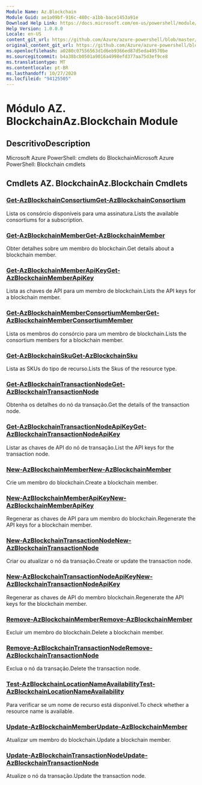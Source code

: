 ```yaml
---
Module Name: Az.Blockchain
Module Guid: ae1a09bf-916c-480c-a1bb-bace1453a91e
Download Help Link: https://docs.microsoft.com/en-us/powershell/module/az.blockchain
Help Version: 1.0.0.0
Locale: en-US
content_git_url: https://github.com/Azure/azure-powershell/blob/master/src/Blockchain/help/Az.Blockchain.md
original_content_git_url: https://github.com/Azure/azure-powershell/blob/master/src/Blockchain/help/Az.Blockchain.md
ms.openlocfilehash: a0280c07556563d1d6eb9366ed87d5eda49570be
ms.sourcegitcommit: b4a38bcb0501a9016a4998efd377aa75d3ef9ce8
ms.translationtype: MT
ms.contentlocale: pt-BR
ms.lasthandoff: 10/27/2020
ms.locfileid: "94125505"
---
```

# <span data-ttu-id="c8062-101">Módulo AZ. Blockchain</span><span class="sxs-lookup"><span data-stu-id="c8062-101">Az.Blockchain Module</span></span>
## <span data-ttu-id="c8062-102">Descritivo</span><span class="sxs-lookup"><span data-stu-id="c8062-102">Description</span></span>
<span data-ttu-id="c8062-103">Microsoft Azure PowerShell: cmdlets do Blockchain</span><span class="sxs-lookup"><span data-stu-id="c8062-103">Microsoft Azure PowerShell: Blockchain cmdlets</span></span>

## <span data-ttu-id="c8062-104">Cmdlets AZ. Blockchain</span><span class="sxs-lookup"><span data-stu-id="c8062-104">Az.Blockchain Cmdlets</span></span>
### [<span data-ttu-id="c8062-105">Get-AzBlockchainConsortium</span><span class="sxs-lookup"><span data-stu-id="c8062-105">Get-AzBlockchainConsortium</span></span>](Get-AzBlockchainConsortium.md)
<span data-ttu-id="c8062-106">Lista os consórcio disponíveis para uma assinatura.</span><span class="sxs-lookup"><span data-stu-id="c8062-106">Lists the available consortiums for a subscription.</span></span>

### [<span data-ttu-id="c8062-107">Get-AzBlockchainMember</span><span class="sxs-lookup"><span data-stu-id="c8062-107">Get-AzBlockchainMember</span></span>](Get-AzBlockchainMember.md)
<span data-ttu-id="c8062-108">Obter detalhes sobre um membro do blockchain.</span><span class="sxs-lookup"><span data-stu-id="c8062-108">Get details about a blockchain member.</span></span>

### [<span data-ttu-id="c8062-109">Get-AzBlockchainMemberApiKey</span><span class="sxs-lookup"><span data-stu-id="c8062-109">Get-AzBlockchainMemberApiKey</span></span>](Get-AzBlockchainMemberApiKey.md)
<span data-ttu-id="c8062-110">Lista as chaves de API para um membro de blockchain.</span><span class="sxs-lookup"><span data-stu-id="c8062-110">Lists the API keys for a blockchain member.</span></span>

### [<span data-ttu-id="c8062-111">Get-AzBlockchainMemberConsortiumMember</span><span class="sxs-lookup"><span data-stu-id="c8062-111">Get-AzBlockchainMemberConsortiumMember</span></span>](Get-AzBlockchainMemberConsortiumMember.md)
<span data-ttu-id="c8062-112">Lista os membros do consórcio para um membro de blockchain.</span><span class="sxs-lookup"><span data-stu-id="c8062-112">Lists the consortium members for a blockchain member.</span></span>

### [<span data-ttu-id="c8062-113">Get-AzBlockchainSku</span><span class="sxs-lookup"><span data-stu-id="c8062-113">Get-AzBlockchainSku</span></span>](Get-AzBlockchainSku.md)
<span data-ttu-id="c8062-114">Lista as SKUs do tipo de recurso.</span><span class="sxs-lookup"><span data-stu-id="c8062-114">Lists the Skus of the resource type.</span></span>

### [<span data-ttu-id="c8062-115">Get-AzBlockchainTransactionNode</span><span class="sxs-lookup"><span data-stu-id="c8062-115">Get-AzBlockchainTransactionNode</span></span>](Get-AzBlockchainTransactionNode.md)
<span data-ttu-id="c8062-116">Obtenha os detalhes do nó da transação.</span><span class="sxs-lookup"><span data-stu-id="c8062-116">Get the details of the transaction node.</span></span>

### [<span data-ttu-id="c8062-117">Get-AzBlockchainTransactionNodeApiKey</span><span class="sxs-lookup"><span data-stu-id="c8062-117">Get-AzBlockchainTransactionNodeApiKey</span></span>](Get-AzBlockchainTransactionNodeApiKey.md)
<span data-ttu-id="c8062-118">Listar as chaves de API do nó de transação.</span><span class="sxs-lookup"><span data-stu-id="c8062-118">List the API keys for the transaction node.</span></span>

### [<span data-ttu-id="c8062-119">New-AzBlockchainMember</span><span class="sxs-lookup"><span data-stu-id="c8062-119">New-AzBlockchainMember</span></span>](New-AzBlockchainMember.md)
<span data-ttu-id="c8062-120">Crie um membro do blockchain.</span><span class="sxs-lookup"><span data-stu-id="c8062-120">Create a blockchain member.</span></span>

### [<span data-ttu-id="c8062-121">New-AzBlockchainMemberApiKey</span><span class="sxs-lookup"><span data-stu-id="c8062-121">New-AzBlockchainMemberApiKey</span></span>](New-AzBlockchainMemberApiKey.md)
<span data-ttu-id="c8062-122">Regenerar as chaves de API para um membro do blockchain.</span><span class="sxs-lookup"><span data-stu-id="c8062-122">Regenerate the API keys for a blockchain member.</span></span>

### [<span data-ttu-id="c8062-123">New-AzBlockchainTransactionNode</span><span class="sxs-lookup"><span data-stu-id="c8062-123">New-AzBlockchainTransactionNode</span></span>](New-AzBlockchainTransactionNode.md)
<span data-ttu-id="c8062-124">Criar ou atualizar o nó da transação.</span><span class="sxs-lookup"><span data-stu-id="c8062-124">Create or update the transaction node.</span></span>

### [<span data-ttu-id="c8062-125">New-AzBlockchainTransactionNodeApiKey</span><span class="sxs-lookup"><span data-stu-id="c8062-125">New-AzBlockchainTransactionNodeApiKey</span></span>](New-AzBlockchainTransactionNodeApiKey.md)
<span data-ttu-id="c8062-126">Regenerar as chaves de API do membro blockchain.</span><span class="sxs-lookup"><span data-stu-id="c8062-126">Regenerate the API keys for the blockchain member.</span></span>

### [<span data-ttu-id="c8062-127">Remove-AzBlockchainMember</span><span class="sxs-lookup"><span data-stu-id="c8062-127">Remove-AzBlockchainMember</span></span>](Remove-AzBlockchainMember.md)
<span data-ttu-id="c8062-128">Excluir um membro do blockchain.</span><span class="sxs-lookup"><span data-stu-id="c8062-128">Delete a blockchain member.</span></span>

### [<span data-ttu-id="c8062-129">Remove-AzBlockchainTransactionNode</span><span class="sxs-lookup"><span data-stu-id="c8062-129">Remove-AzBlockchainTransactionNode</span></span>](Remove-AzBlockchainTransactionNode.md)
<span data-ttu-id="c8062-130">Exclua o nó da transação.</span><span class="sxs-lookup"><span data-stu-id="c8062-130">Delete the transaction node.</span></span>

### [<span data-ttu-id="c8062-131">Test-AzBlockchainLocationNameAvailability</span><span class="sxs-lookup"><span data-stu-id="c8062-131">Test-AzBlockchainLocationNameAvailability</span></span>](Test-AzBlockchainLocationNameAvailability.md)
<span data-ttu-id="c8062-132">Para verificar se um nome de recurso está disponível.</span><span class="sxs-lookup"><span data-stu-id="c8062-132">To check whether a resource name is available.</span></span>

### [<span data-ttu-id="c8062-133">Update-AzBlockchainMember</span><span class="sxs-lookup"><span data-stu-id="c8062-133">Update-AzBlockchainMember</span></span>](Update-AzBlockchainMember.md)
<span data-ttu-id="c8062-134">Atualizar um membro do blockchain.</span><span class="sxs-lookup"><span data-stu-id="c8062-134">Update a blockchain member.</span></span>

### [<span data-ttu-id="c8062-135">Update-AzBlockchainTransactionNode</span><span class="sxs-lookup"><span data-stu-id="c8062-135">Update-AzBlockchainTransactionNode</span></span>](Update-AzBlockchainTransactionNode.md)
<span data-ttu-id="c8062-136">Atualize o nó da transação.</span><span class="sxs-lookup"><span data-stu-id="c8062-136">Update the transaction node.</span></span>

